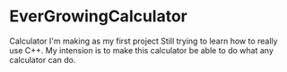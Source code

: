 # EverGrowingCalculator
Calculator I'm making as my first project
Still trying to learn how to really use C++.
My intension is to make this calculator be able to do what any calculator can do.
